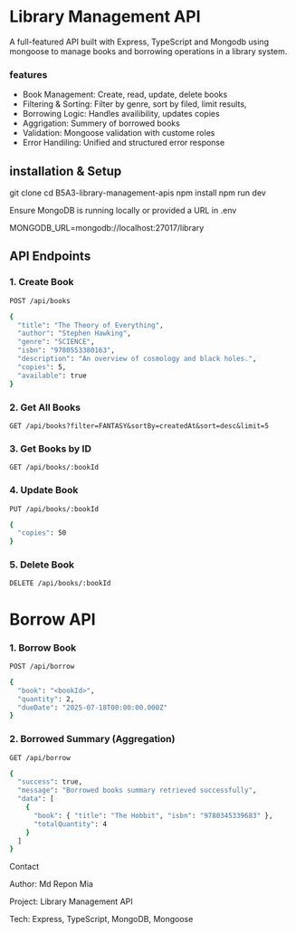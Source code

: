 # Library Management API

A full-featured API built with Express, TypeScript and Mongodb using mongoose to manage books and borrowing operations in a library system.

### features

- Book Management: Create, read, update, delete books
- Filtering & Sorting: Filter by genre, sort by filed, limit results,
- Borrowing Logic: Handles availibility, updates copies
- Aggrigation: Summery of borrowed books
- Validation: Mongoose validation with custome roles
- Error Handiling: Unified and structured error response

## installation & Setup

git clone <repo-url>
cd B5A3-library-management-apis
npm install
npm run dev

Ensure MongoDB is running locally or provided a URL in .env

MONGODB_URL=mongodb://localhost:27017/library

## API Endpoints

### 1. Create Book

`POST /api/books`

```bash
{
  "title": "The Theory of Everything",
  "author": "Stephen Hawking",
  "genre": "SCIENCE",
  "isbn": "9780553380163",
  "description": "An overview of cosmology and black holes.",
  "copies": 5,
  "available": true
}
```

### 2. Get All Books

`GET /api/books?filter=FANTASY&sortBy=createdAt&sort=desc&limit=5`

### 3. Get Books by ID

`GET /api/books/:bookId`

### 4. Update Book

`PUT /api/books/:bookId`

```bash
{
  "copies": 50
}
```

### 5. Delete Book

`DELETE /api/books/:bookId`

# Borrow API

### 1. Borrow Book

`POST /api/borrow`

```bash
{
  "book": "<bookId>",
  "quantity": 2,
  "dueDate": "2025-07-18T00:00:00.000Z"
}
```

### 2. Borrowed Summary (Aggregation)

`GET /api/borrow`

```bash
{
  "success": true,
  "message": "Borrowed books summary retrieved successfully",
  "data": [
    {
      "book": { "title": "The Hobbit", "isbn": "9780345339683" },
      "totalQuantity": 4
    }
  ]
}
```

Contact

Author: Md Repon Mia

Project: Library Management API

Tech: Express, TypeScript, MongoDB, Mongoose
